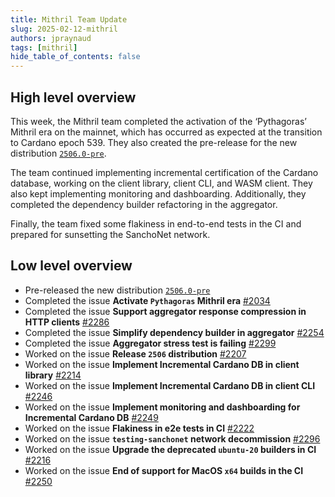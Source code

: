 ```yaml
---
title: Mithril Team Update
slug: 2025-02-12-mithril
authors: jpraynaud
tags: [mithril]
hide_table_of_contents: false
---
```


## High level overview

This week, the Mithril team completed the activation of the ‘Pythagoras’ Mithril era on the mainnet, which has occurred as expected at the transition to Cardano epoch 539. They also created the pre-release for the new distribution [`2506.0-pre`](https://github.com/input-output-hk/mithril/releases/tag/2506.0-pre).

The team continued implementing incremental certification of the Cardano database, working on the client library, client CLI, and WASM client. They also kept implementing monitoring and dashboarding. Additionally, they completed the dependency builder refactoring in the aggregator.

Finally, the team fixed some flakiness in end-to-end tests in the CI and prepared for sunsetting the SanchoNet network.

## Low level overview

- Pre-released the new distribution [`2506.0-pre`](https://github.com/input-output-hk/mithril/releases/tag/2506.0-pre)
- Completed the issue **Activate `Pythagoras` Mithril era** [#2034](https://github.com/input-output-hk/mithril/issues/2034)
- Completed the issue **Support aggregator response compression in HTTP clients** [#2286](https://github.com/input-output-hk/mithril/issues/2286)
- Completed the issue **Simplify dependency builder in aggregator** [#2254](https://github.com/input-output-hk/mithril/issues/2254)
- Completed the issue **Aggregator stress test is failing** [#2299](https://github.com/input-output-hk/mithril/issues/2299)
- Worked on the issue **Release `2506` distribution** [#2207](https://github.com/input-output-hk/mithril/issues/2207)
- Worked on the issue **Implement Incremental Cardano DB in client library** [#2214](https://github.com/input-output-hk/mithril/issues/2214)
- Worked on the issue **Implement Incremental Cardano DB in client CLI** [#2246](https://github.com/input-output-hk/mithril/issues/2246)
- Worked on the issue **Implement monitoring and dashboarding for Incremental Cardano DB** [#2249](https://github.com/input-output-hk/mithril/issues/2249)
- Worked on the issue **Flakiness in e2e tests in CI** [#2222](https://github.com/input-output-hk/mithril/issues/2222)
- Worked on the issue **`testing-sanchonet` network decommission** [#2296](https://github.com/input-output-hk/mithril/issues/2296)
- Worked on the issue **Upgrade the deprecated `ubuntu-20` builders in CI** [#2216](https://github.com/input-output-hk/mithril/issues/2216)
- Worked on the issue **End of support for MacOS `x64` builds in the CI** [#2250](https://github.com/input-output-hk/mithril/issues/2250)

